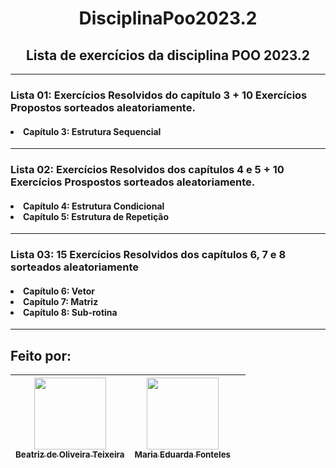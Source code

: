 <h1 align="center"> DisciplinaPoo2023.2 </h1>

<h2 align="center"> Lista de exercícios da disciplina POO 2023.2 </h2>




-----------------------------------------------------------
### Lista 01: Exercícios Resolvidos do capítulo 3 + 10 Exercícios Propostos sorteados aleatoriamente. 

<h4> <li> Capítulo 3: Estrutura Sequencial </li> </h4> <p>                                                                                                  
  
---------------------------------------------------------------


  
### Lista 02: Exercícios Resolvidos dos capítulos 4 e 5 + 10 Exercícios Prospostos sorteados aleatoriamente.<p>
<h4> <li> Capítulo 4: Estrutura Condicional </li>
<li>Capítulo 5: Estrutura de Repetição </li> </h4> <p>


------------------------------------------------------------


### Lista 03: 15 Exercícios Resolvidos dos capítulos 6, 7 e 8 sorteados aleatoriamente
<h4> <li> Capítulo 6: Vetor </li>
<li>Capítulo 7: Matriz </li>
<li> Capítulo 8: Sub-rotina </li> </h4> <p>

  
-------------------------------------------------------------


## Feito por: 


| [<img loading="lazy" src="https://avatars.githubusercontent.com/u/143532366?v=4" width=115><br><sub>Beatriz de Oliveira Teixeira</sub>](https://github.com/BiaOlit) |  [<img loading="lazy" src="https://avatars.githubusercontent.com/u/142603808?v=4" width=115><br><sub>Maria Eduarda Fonteles</sub>](https://github.com/dudafonteles) ||
| :---: | :---: | :---: |
